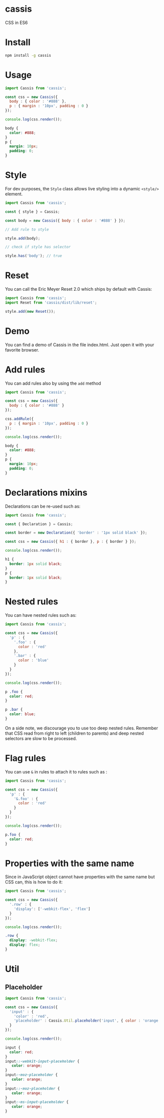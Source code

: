 cassis
===

CSS in ES6

# Install

```bash
npm install -g cassis
```

# Usage

```js
import Cassis from 'cassis';

const css = new Cassis({
  body : { color : '#888' },
  p : { margin : '10px', padding : 0 }
});

console.log(css.render());
```

```css
body {
  color: #888;
}
p {
  margin: 10px;
  padding: 0;
}
```

# Style

For dev purposes, the `Style` class allows live styling into a dynamic `<style/>` element.

```js
import Cassis from 'cassis';

const { style } = Cassis;

const body = new Cassis({ body : { color : '#888' } });

// Add rule to style

style.add(body);

// check if style has selector

style.has('body'); // true
```

# Reset

You can call the Eric Meyer Reset 2.0 which ships by default with Cassis:

```js
import Cassis from 'cassis';
import Reset from 'cassis/dist/lib/reset';

style.add(new Reset());
```

# Demo

You can find a demo of Cassis in the file index.html. Just open it with your favorite browser.

# Add rules

You can add rules also by using the `add` method

```js
import Cassis from 'cassis';

const css = new Cassis({
  body : { color : '#888' }
});

css.addRule({
  p : { margin : '10px', padding : 0 }
});

console.log(css.render());
```

```css
body {
  color: #888;
}
p {
  margin: 10px;
  padding: 0;
}
```

# Declarations mixins

Declarations can be re-used such as:

```js
import Cassis from 'cassis';

const { Declaration } = Cassis;

const border = new Declaration({ 'border' : '1px solid black' });

const css = new Cassis({ h1 : { border }, p : { border } });

console.log(css.render());
```

```css
h1 {
  border: 1px solid black;
}
p {
  border: 1px solid black;
}
```

# Nested rules

You can have nested rules such as:

```js
import Cassis from 'cassis';

const css = new Cassis({
  'p' : {
    '.foo' : {
      color : 'red'
    },
    '.bar' : {
      color : 'blue'
    }
  }
});

console.log(css.render());
```

```css
p .foo {
  color: red;
}

p .bar {
  color: blue;
}
```

On a side note, we discourage you to use too deep nested rules. Remember that CSS read from right to left (children to parents) and deep nested selectors are slow to be processed.

# Flag rules

You can use `&` in rules to attach it to rules such as :

```js
import Cassis from 'cassis';

const css = new Cassis({
  'p' : {
    '&.foo' : {
      color : 'red'
    }
  }
});

console.log(css.render());
```

```css
p.foo {
  color: red;
}
```

# Properties with the same name

Since in JavaScript object cannot have properties with the same name but CSS can, this is how to do it:

```js
import Cassis from 'cassis';

const css = new Cassis({
  '.row' : {
    'display': ['-webkit-flex', 'flex']
  }
});

console.log(css.render());
```

```css
.row {
  display: -webkit-flex;
  display: flex;
}
```

# Util

## Placeholder

```js
import Cassis from 'cassis';

const css = new Cassis({
  'input' : {
    'color' : 'red',
    'placeholder' : Cassis.Util.placeholder('input', { color : 'orange' })
  }
});

console.log(css.render());
```

```css
input {
  color: red;
}
input::-webkit-input-placeholder {
   color: orange;
}
input:-moz-placeholder {
   color: orange;
}
input::-moz-placeholder {
   color: orange;
}
input:-ms-input-placeholder {
   color: orange;
}
```
